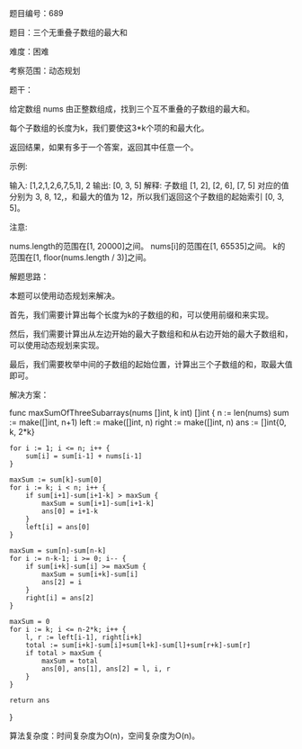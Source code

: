 题目编号：689

题目：三个无重叠子数组的最大和

难度：困难

考察范围：动态规划

题干：

给定数组 nums 由正整数组成，找到三个互不重叠的子数组的最大和。

每个子数组的长度为k，我们要使这3*k个项的和最大化。

返回结果，如果有多于一个答案，返回其中任意一个。

示例:

输入: [1,2,1,2,6,7,5,1], 2
输出: [0, 3, 5]
解释: 子数组 [1, 2], [2, 6], [7, 5] 对应的值分别为 3, 8, 12,，和最大的值为 12，所以我们返回这个子数组的起始索引 [0, 3, 5]。

注意:

nums.length的范围在[1, 20000]之间。
nums[i]的范围在[1, 65535]之间。
k的范围在[1, floor(nums.length / 3)]之间。

解题思路：

本题可以使用动态规划来解决。

首先，我们需要计算出每个长度为k的子数组的和，可以使用前缀和来实现。

然后，我们需要计算出从左边开始的最大子数组和和从右边开始的最大子数组和，可以使用动态规划来实现。

最后，我们需要枚举中间的子数组的起始位置，计算出三个子数组的和，取最大值即可。

解决方案：

func maxSumOfThreeSubarrays(nums []int, k int) []int {
    n := len(nums)
    sum := make([]int, n+1)
    left := make([]int, n)
    right := make([]int, n)
    ans := []int{0, k, 2*k}

    for i := 1; i <= n; i++ {
        sum[i] = sum[i-1] + nums[i-1]
    }

    maxSum := sum[k]-sum[0]
    for i := k; i < n; i++ {
        if sum[i+1]-sum[i+1-k] > maxSum {
            maxSum = sum[i+1]-sum[i+1-k]
            ans[0] = i+1-k
        }
        left[i] = ans[0]
    }

    maxSum = sum[n]-sum[n-k]
    for i := n-k-1; i >= 0; i-- {
        if sum[i+k]-sum[i] >= maxSum {
            maxSum = sum[i+k]-sum[i]
            ans[2] = i
        }
        right[i] = ans[2]
    }

    maxSum = 0
    for i := k; i <= n-2*k; i++ {
        l, r := left[i-1], right[i+k]
        total := sum[i+k]-sum[i]+sum[l+k]-sum[l]+sum[r+k]-sum[r]
        if total > maxSum {
            maxSum = total
            ans[0], ans[1], ans[2] = l, i, r
        }
    }

    return ans
}

算法复杂度：时间复杂度为O(n)，空间复杂度为O(n)。